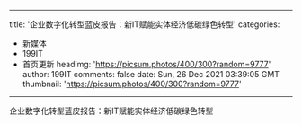 
---
title: '企业数字化转型蓝皮报告：新IT赋能实体经济低碳绿色转型'
categories: 
 - 新媒体
 - 199IT
 - 首页更新
headimg: 'https://picsum.photos/400/300?random=9777'
author: 199IT
comments: false
date: Sun, 26 Dec 2021 03:39:05 GMT
thumbnail: 'https://picsum.photos/400/300?random=9777'
---

<div>   
企业数字化转型蓝皮报告：新IT赋能实体经济低碳绿色转型  
</div>
            